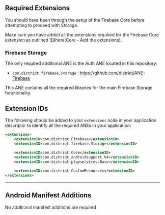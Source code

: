 

## Required Extensions

You should have been through the setup of the Firebase Core before attempting to proceed with Storage.

Make sure you have added all the extensions required for the Firebase Core extension as outlined ![](here|Core - Add the extensions).


### Firebase Storage

The only required additional ANE is the Auth ANE located in this repository:

- `com.distriqt.firebase.Storage` : https://github.com/distriqt/ANE-Firebase

This ANE contains all the required libraries for the main Firebase Storage functionality.


## Extension IDs

The following should be added to your `extensions` node in your application descriptor to identify all the required ANEs in your application:

```xml
<extensions>
    <extensionID>com.distriqt.Firebase</extensionID>
    <extensionID>com.distriqt.firebase.Storage</extensionID>
	
    <extensionID>com.distriqt.Core</extensionID>
    <extensionID>com.distriqt.androidsupport.V4</extensionID>
    <extensionID>com.distriqt.playservices.Base</extensionID>

	<extensionID>com.distriqt.CustomResources</extensionID>
</extensions>
```


---

## Android Manifest Additions

No additional manifest additions are required



